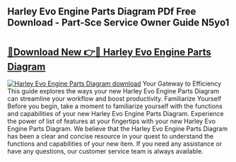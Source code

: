 ## Harley Evo Engine Parts Diagram PDf Free Download - Part-Sce Service Owner Guide N5yo1

# <h2><a href="http://dftoys9.blite.top/?on=Harley+Evo+Engine+Parts+Diagram">🔗Download New 👉🔴 Harley Evo Engine Parts Diagram</a></h2>

[![Harley Evo Engine Parts Diagram download](https://i.imgur.com/lujVjoI.png)](http://dftoys9.blite.top/?on=Harley+Evo+Engine+Parts+Diagram)
Your Gateway to Efficiency This guide explores the ways your new Harley Evo Engine Parts Diagram can streamline your workflow and boost productivity. Familiarize Yourself Before you begin, take a moment to familiarize yourself with the functions and capabilities of your new Harley Evo Engine Parts Diagram. Experience the power of list of features at your fingertips with your new Harley Evo Engine Parts Diagram. We believe that the Harley Evo Engine Parts Diagram has been a clear and concise resource in your quest to understand the functions and capabilities of your new item. If you need any assistance or have any questions, our customer service team is always available.
